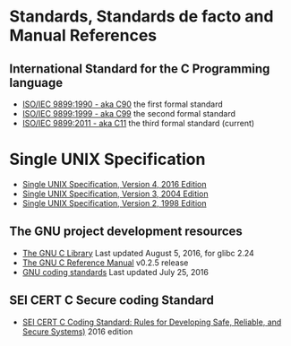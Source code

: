 # Standards, Standards de facto and Manual References

## International Standard for the C Programming language

- [ISO/IEC 9899:1990 - aka C90](https://dl.dropboxusercontent.com/u/57071683/ANSI_ISO_9899-1990.pdf) the first formal standard
- [ISO/IEC 9899:1999 - aka C99](https://dl.dropboxusercontent.com/u/57071683/draft_C99_n1256.pdf) the second formal standard
- [ISO/IEC 9899:2011 - aka C11](http://www.) the third formal standard (current)


# Single UNIX Specification

* [Single UNIX Specification, Version 4, 2016 Edition](http://pubs.opengroup.org/onlinepubs/9699919799/download/susv4tc2.tgz)
* [Single UNIX Specification, Version 3, 2004 Edition](http://pubs.opengroup.org/onlinepubs/009695399/download/susv3.tgz)
* [Single UNIX Specification, Version 2, 1998 Edition](http://pubs.opengroup.org/onlinepubs/007908799/download/susv2.tgz)

## The GNU project development resources

- [The GNU C Library](https://www.gnu.org/software/libc/manual/pdf/libc.pdf) Last updated August 5, 2016, for glibc 2.24
- [The GNU C Reference Manual](https://www.gnu.org/software/gnu-c-manual/gnu-c-manual.pdf) v0.2.5 release
- [GNU coding standards](https://www.gnu.org/prep/standards/standards.pdf) Last updated July 25, 2016


## SEI CERT C Secure coding Standard

- [SEI CERT C Coding Standard: Rules for Developing Safe, Reliable, and Secure Systems)](https://www.cert.org/secure-coding/products-services/secure-coding-download.cfm) 2016 edition

